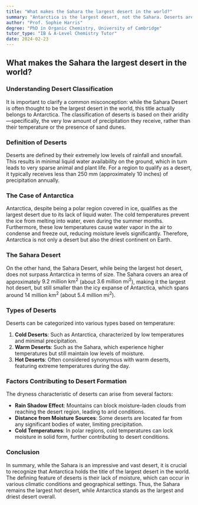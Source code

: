 ```yaml
---
title: "What makes the Sahara the largest desert in the world?"
summary: "Antarctica is the largest desert, not the Sahara. Deserts are defined by low precipitation, not hot temperatures.  Antarctica's cold climate prevents ice from melting, making it extremely dry."
author: "Prof. Sophie Harris"
degree: "PhD in Organic Chemistry, University of Cambridge"
tutor_type: "IB & A-Level Chemistry Tutor"
date: 2024-02-23
---
```


## What makes the Sahara the largest desert in the world?

### Understanding Desert Classification

It is important to clarify a common misconception: while the Sahara Desert is often thought to be the largest desert in the world, this title actually belongs to Antarctica. The classification of deserts is based on their aridity—specifically, the very low amount of precipitation they receive, rather than their temperature or the presence of sand dunes.

### Definition of Deserts

Deserts are defined by their extremely low levels of rainfall and snowfall. This results in minimal liquid water availability on the ground, which in turn leads to very sparse animal and plant life. For a region to qualify as a desert, it typically receives less than $250 \text{ mm}$ (approximately $10 \text{ inches}$) of precipitation annually. 

### The Case of Antarctica

Antarctica, despite being a polar region covered in ice, qualifies as the largest desert due to its lack of liquid water. The cold temperatures prevent the ice from melting into water, even during the summer months. Furthermore, these low temperatures cause water vapor in the air to condense and freeze out, reducing moisture levels significantly. Therefore, Antarctica is not only a desert but also the driest continent on Earth.

### The Sahara Desert

On the other hand, the Sahara Desert, while being the largest hot desert, does not surpass Antarctica in terms of size. The Sahara covers an area of approximately $9.2 \text{ million km}^2$ (about $3.6 \text{ million mi}^2$), making it the largest hot desert, but still smaller than the icy expanse of Antarctica, which spans around $14 \text{ million km}^2$ (about $5.4 \text{ million mi}^2$).

### Types of Deserts

Deserts can be categorized into various types based on temperature:

1. **Cold Deserts**: Such as Antarctica, characterized by low temperatures and minimal precipitation.
2. **Warm Deserts**: Such as the Sahara, which experience higher temperatures but still maintain low levels of moisture.
3. **Hot Deserts**: Often considered synonymous with warm deserts, featuring extreme temperatures during the day.

### Factors Contributing to Desert Formation

The dryness characteristic of deserts can arise from several factors:

- **Rain Shadow Effect**: Mountains can block moisture-laden clouds from reaching the desert region, leading to arid conditions.
- **Distance from Moisture Sources**: Some deserts are located far from any significant bodies of water, limiting precipitation.
- **Cold Temperatures**: In polar regions, cold temperatures can lock moisture in solid form, further contributing to desert conditions.

### Conclusion

In summary, while the Sahara is an impressive and vast desert, it is crucial to recognize that Antarctica holds the title of the largest desert in the world. The defining feature of deserts is their lack of moisture, which can occur in various climatic conditions and geographical settings. Thus, the Sahara remains the largest hot desert, while Antarctica stands as the largest and driest desert overall.
    